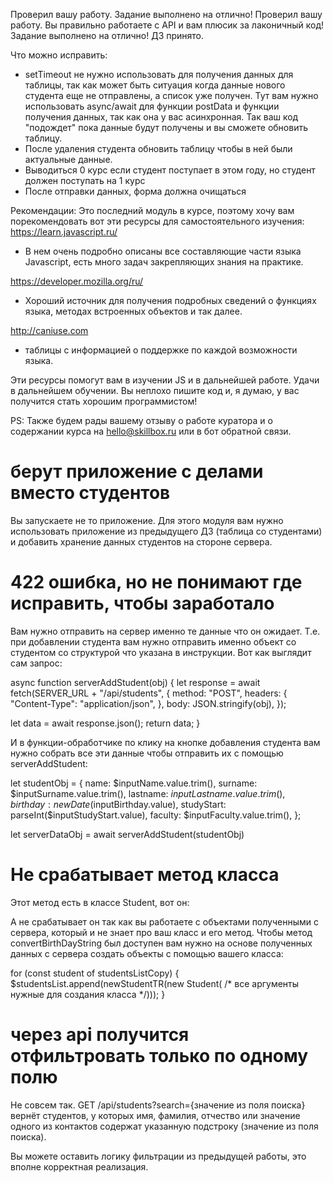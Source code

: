 Проверил вашу работу. Задание выполнено на отлично!
Проверил вашу работу. Вы правильно работаете с API и вам плюсик за лаконичный код! Задание выполнено на отлично!
ДЗ принято.

Что можно исправить:
- setTimeout не нужно использовать для получения данных для таблицы, так как может быть ситуация когда данные нового студента еще не отправлены, а список уже получен. Тут вам нужно использовать async/await для функции postData и функции получения данных, так как она у вас  асинхронная. Так ваш код "подождет" пока данные будут получены и вы сможете обновить таблицу.
- После удаления студента обновить таблицу чтобы в ней были актуальные данные.
- Выводиться 0 курс если студент поступает в этом году, но студент должен поступать на 1 курс
- После отправки данных, форма должна очищаться


Рекомендации:
Это последний модуль в курсе, поэтому хочу вам порекомендовать вот эти ресурсы для самостоятельного изучения:
https://learn.javascript.ru/
 - В нем очень подробно описаны все составляющие части языка Javascript, есть много задач закрепляющих знания на практике.

https://developer.mozilla.org/ru/
 - Хороший источник для получения подробных сведений о функциях языка, методах встроенных объектов и так далее.

http://caniuse.com
 - таблицы с информацией о поддержке по каждой возможности языка.

Эти ресурсы помогут вам в изучении JS и в дальнейшей работе.
Удачи в дальнейшем обучении. Вы неплохо пишите код и, я думаю, у вас получится стать хорошим программистом!

PS: Также будем рады вашему отзыву о работе куратора и о содержании курса на hello@skillbox.ru или в бот обратной связи.


# берут приложение с делами вместо студентов
Вы запускаете не то приложение. Для этого модуля вам нужно использовать приложение из предыдущего ДЗ (таблица со студентами) и добавить хранение данных студентов на стороне сервера.

# 422 ошибка, но не понимают где исправить, чтобы заработало

Вам нужно отправить на сервер именно те данные что он ожидает. Т.е. при добавлении студента вам нужно отправить именно объект со студентом со структурой что указана в инструкции. Вот как выглядит сам запрос:

async function serverAddStudent(obj) {
  let response = await fetch(SERVER_URL + "/api/students", {
    method: "POST",
    headers: {
      "Content-Type": "application/json",
    },
    body: JSON.stringify(obj),
  });

  let data = await response.json();
  return data;
}


И в функции-обработчике по клику на кнопке добавления студента вам нужно собрать все эти данные чтобы отправить их с помощью serverAddStudent:

let studentObj = {
    name: $inputName.value.trim(),
    surname: $inputSurname.value.trim(),
    lastname: $inputLastname.value.trim(),
    birthday: new Date($inputBirthday.value),
    studyStart: parseInt($inputStudyStart.value),
    faculty: $inputFaculty.value.trim(),
};

let serverDataObj =   await serverAddStudent(studentObj)

# Не срабатывает метод класса
Этот метод есть в классе Student, вот он:

А не срабатывает он так как вы работаете с объектами полученными с сервера, который и не знает про ваш класс и его метод. Чтобы метод convertBirthDayString был доступен вам нужно на основе полученных данных с сервера создать объекты с помощью вашего класса:

for (const student of studentsListCopy) {
    $studentsList.append(newStudentTR(new Student( /* все аргументы нужные для создания класса */)));
}

# через api получится отфильтровать только по одному полю
Не совсем так. GET /api/students?search={значение из поля поиска} вернёт студентов, у которых имя, фамилия, отчество или значение одного из контактов содержат указанную подстроку (значение из поля поиска).

Вы можете оставить логику фильтрации из предыдущей работы, это вполне корректная реализация.
